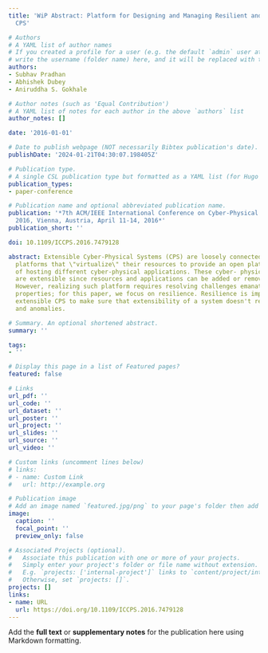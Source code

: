 ```yaml
---
title: 'WiP Abstract: Platform for Designing and Managing Resilient and Extensible
  CPS'

# Authors
# A YAML list of author names
# If you created a profile for a user (e.g. the default `admin` user at `content/authors/admin/`), 
# write the username (folder name) here, and it will be replaced with their full name and linked to their profile.
authors:
- Subhav Pradhan
- Abhishek Dubey
- Aniruddha S. Gokhale

# Author notes (such as 'Equal Contribution')
# A YAML list of notes for each author in the above `authors` list
author_notes: []

date: '2016-01-01'

# Date to publish webpage (NOT necessarily Bibtex publication's date).
publishDate: '2024-01-21T04:30:07.198405Z'

# Publication type.
# A single CSL publication type but formatted as a YAML list (for Hugo requirements).
publication_types:
- paper-conference

# Publication name and optional abbreviated publication name.
publication: '*7th ACM/IEEE International Conference on Cyber-Physical Systems, ICCPS
  2016, Vienna, Austria, April 11-14, 2016*'
publication_short: ''

doi: 10.1109/ICCPS.2016.7479128

abstract: Extensible Cyber-Physical Systems (CPS) are loosely connected, multi-domain
  platforms that \"virtualize\" their resources to provide an open platform capable
  of hosting different cyber-physical applications. These cyber- physical platforms
  are extensible since resources and applications can be added or removed at any time.
  However, realizing such platform requires resolving challenges emanating from different
  properties; for this paper, we focus on resilience. Resilience is important for
  extensible CPS to make sure that extensibility of a system doesn't result in failures
  and anomalies.

# Summary. An optional shortened abstract.
summary: ''

tags:
- ''

# Display this page in a list of Featured pages?
featured: false

# Links
url_pdf: ''
url_code: ''
url_dataset: ''
url_poster: ''
url_project: ''
url_slides: ''
url_source: ''
url_video: ''

# Custom links (uncomment lines below)
# links:
# - name: Custom Link
#   url: http://example.org

# Publication image
# Add an image named `featured.jpg/png` to your page's folder then add a caption below.
image:
  caption: ''
  focal_point: ''
  preview_only: false

# Associated Projects (optional).
#   Associate this publication with one or more of your projects.
#   Simply enter your project's folder or file name without extension.
#   E.g. `projects: ['internal-project']` links to `content/project/internal-project/index.md`.
#   Otherwise, set `projects: []`.
projects: []
links:
- name: URL
  url: https://doi.org/10.1109/ICCPS.2016.7479128
---
```


Add the **full text** or **supplementary notes** for the publication here using Markdown formatting.
